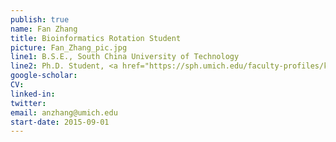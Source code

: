 ```yaml
---
publish: true
name: Fan Zhang
title: Bioinformatics Rotation Student
picture: Fan_Zhang_pic.jpg
line1: B.S.E., South China University of Technology
line2: Ph.D. Student, <a href="https://sph.umich.edu/faculty-profiles/kang-hyunmin.html">Kang Lab</a> 
google-scholar: 
CV:
linked-in: 
twitter:
email: anzhang@umich.edu
start-date: 2015-09-01
---
```

